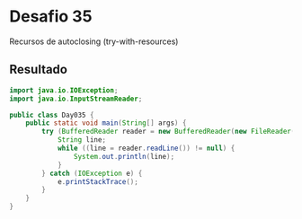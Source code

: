 # Desafio 35

Recursos de autoclosing (try-with-resources)

## Resultado

```java
import java.io.IOException;
import java.io.InputStreamReader;

public class Day035 {
    public static void main(String[] args) {
        try (BufferedReader reader = new BufferedReader(new FileReader("file.txt"))) {
            String line;
            while ((line = reader.readLine()) != null) {
                System.out.println(line);
            }
        } catch (IOException e) {
            e.printStackTrace();
        }
    }
}
```